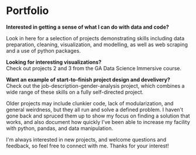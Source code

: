 # Portfolio
__Interested in getting a sense of what I can do with data and code?__ <br>

Look in here for a selection of projects demonstrating skills including data preparation, cleaning, visualization, and modelling, as well as web scraping and a use of python packages.  <br>

__Looking for interesting visualizations?__ <br>
Check out projects 2 and 3 from the GA Data Science Immersive course. <br>

__Want an example of start-to-finish project design and develivery?__ <br>
Check out the job-description-gender-analysis project, which combines a wide range of these skills on a fully self-directed project.

Older projects may include clunkier code, lack of modularization, and general weirdness, but they all run and solve a defined problem. I haven't gone back and spruced them up to show my focus on finding a solution that works, and also document how quickly I've been able to increase my facility with python, pandas, and data manipulation. 

I'm always interested in new projects, and welcome questions and feedback, so feel free to connect with me.
Thanks for your interest!
